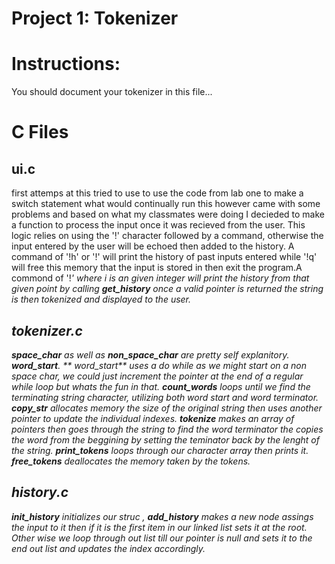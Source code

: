 Project 1: Tokenizer
====================
# Instructions:

You should document your tokenizer in this file...

# C Files

## ui.c

first attemps at this tried to use to use the code from lab one to make a
switch statement what would continually run this however came with some
problems and based on what my classmates were doing I decieded to make a
function to process the input once it was recieved from the user. This logic
relies on using the '!' character followed by a command, otherwise the input
entered by the user will be echoed then added to the history. A command of
'!h' or '!' will print the history of past inputs entered while '!q' will free
this memory that the input is stored in then exit the program.A commond of
'!<i>' where i is an given integer will print the history from that given
point by calling **get_history** once a valid pointer is returned the string
is then tokenized and displayed to the user.

## tokenizer.c

**space_char** as well as **non_space_char** are pretty self
  explanitory. **word_start**. ** word_start** uses a do while as we might
  start on a non space char, we could just increment the pointer at the end of
  a regular while loop but whats the fun in that. **count_words** loops until
  we find the terminating string character, utilizing both word start and word
  terminator. **copy_str** allocates memory the size of the original string
  then uses another pointer to update the individual indexes. **tokenize**
  makes an array of pointers then goes through the string to find the word
  terminator the copies the word from the beggining by setting the teminator
  back by the lenght of the string. **print_tokens** loops through our
  character array then prints it. **free_tokens** deallocates the memory taken
  by the tokens.

## history.c

**init_history** initializes our struc , **add_history** makes a new node
  assings the input to it then if it is the first item in our linked list sets
  it at the root. Other wise we loop through out list till our pointer is null
  and sets it to the end out list and updates the index accordingly. 
